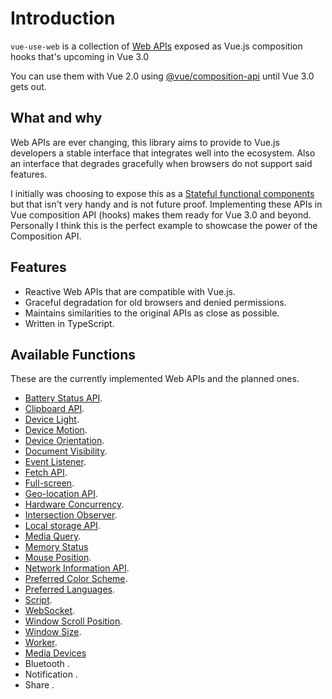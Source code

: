 # Introduction

`vue-use-web` is a collection of [Web APIs](https://developer.mozilla.org/en-US/docs/Web/API) exposed as Vue.js composition hooks that's upcoming in Vue 3.0

You can use them with Vue 2.0 using [@vue/composition-api](https://github.com/vuejs/composition-api) until Vue 3.0 gets out.

## What and why

Web APIs are ever changing, this library aims to provide to Vue.js developers a stable interface that integrates well into the ecosystem. Also an interface that degrades gracefully when browsers do not support said features.

I initially was choosing to expose this as a [Stateful functional components](https://logaretm.com/blog/2019-06-29-stateful-functional-components/) but that isn't very handy and is not future proof. Implementing these APIs in Vue composition API (hooks) makes them ready for Vue 3.0 and beyond. Personally I think this is the perfect example to showcase the power of the Composition API.

## Features

- Reactive Web APIs that are compatible with Vue.js.
- Graceful degradation for old browsers and denied permissions.
- Maintains similarities to the original APIs as close as possible.
- Written in TypeScript.

## Available Functions

These are the currently implemented Web APIs and the planned ones.

- [Battery Status API](./battery.md).
- [Clipboard API](./clipboard.md).
- [Device Light](./device-light.md).
- [Device Motion](./device-motion.md).
- [Device Orientation](./device-orientation.md).
- [Document Visibility](./document-visibility.md).
- [Event Listener](./event-listener).
- [Fetch API](./fetch.md).
- [Full-screen](./fullscreen.md).
- [Geo-location API](./geolocation.md).
- [Hardware Concurrency](./hardware-concurrency.md).
- [Intersection Observer](./intersection-observer.md).
- [Local storage API](./local-storage.md).
- [Media Query](./media-query.md).
- [Memory Status](./memory-status.md)
- [Mouse Position](./mouse-position.md).
- [Network Information API](./network.md).
- [Preferred Color Scheme](./preferred-color-scheme.md).
- [Preferred Languages](./preferred-languages.md).
- [Script](./script.md).
- [WebSocket](./websocket.md).
- [Window Scroll Position](./scroll-position.md).
- [Window Size](./window-size.md).
- [Worker](./worker.md).
- [Media Devices](./device-media.md)
- Bluetooth <Badge text="WIP" type="warn" />.
- Notification <Badge text="WIP" type="warn" />.
- Share <Badge text="WIP" type="warn" />.
